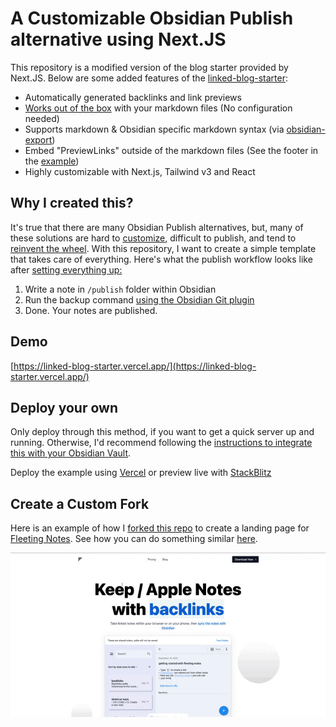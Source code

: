# A Customizable Obsidian Publish alternative using Next.JS

This repository is a modified version of the blog starter provided by Next.JS. Below are some added features of the [linked-blog-starter](https://github.com/matthewwong525/linked-blog-starter):

* Automatically generated backlinks and link previews
* [Works out of the box](common_md/works-out-of-the-box-with-markdown-files.md) with your markdown files (No configuration needed)
* Supports markdown & Obsidian specific markdown syntax (via [obsidian-export](https://github.com/zoni/obsidian-export))
* Embed "PreviewLinks" outside of the markdown files (See the footer in the [example](https://linked-blog-starter.vercel.app/home))
* Highly customizable with Next.js, Tailwind v3 and React

## Why I created this?

It's true that there are many Obsidian Publish alternatives, but, many of these solutions are hard to [customize](common_md/deploy-a-custom-linked-blog-starter.md), difficult to publish, and tend to [reinvent the wheel](common_md/linked-blog-starter-does-not-reinvent-wheel.md). With this repository, I want to create a simple template that takes care of everything. Here's what the publish workflow looks like after [setting everything up:](common_md/publish-your-obsidian-notes-with-linked-blog-starter.md)

1. Write a note in `/publish` folder within Obsidian
1. Run the backup command [using the Obsidian Git plugin](common_md/connect-obsidian-vault-with-github.md)
1. Done. Your notes are published. 

## Demo

[https://linked-blog-starter.vercel.app/](https://linked-blog-starter.vercel.app/)

## Deploy your own

Only deploy through this method, if you want to get a quick server up and running. Otherwise, I'd recommend following the [instructions to integrate this with your Obsidian Vault](common_md/publish-your-obsidian-notes-with-linked-blog-starter.md).

Deploy the example using [Vercel](https://vercel.com/new/git/external?repository-url=https://github.com/matthewwong525/linked-blog-starter&project-name=linked-blog-starter&repository-name=linked-blog-starter) or preview live with [StackBlitz](https://stackblitz.com/github/matthewwong525/linked-blog-starter)

## Create a Custom Fork

Here is an example of how I [forked this repo](https://github.com/fleetingnotes/fleeting-notes-website) to create a landing page for [Fleeting Notes](https://www.fleetingnotes.app/). See how you can do something similar [here](common_md/deploy-a-custom-linked-blog-starter.md).

![fn-website-demo.gif](common_md/attachments/fn-website-demo.gif)

